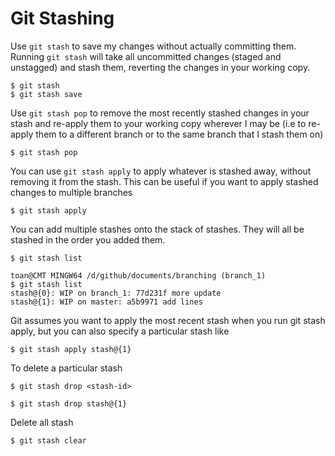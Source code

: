 # Git Stashing

Use `git stash` to save my changes without actually committing them.
Running `git stash` will take all uncommitted changes (staged and unstagged) and stash them, reverting the changes in your working copy.
````
$ git stash
$ git stash save
````

Use `git stash pop` to remove the most recently stashed changes in your stash and re-apply them to your working copy wherever I may be (i.e to re-apply them to a different branch or to the same branch that I stash them on)
````
$ git stash pop
````

You can use `git stash apply` to apply whatever is stashed away, without removing it from the stash. This can be useful if you want to apply stashed changes to multiple branches
````
$ git stash apply
````

You can add multiple stashes onto the stack of stashes. They will all be stashed in the order you added them.

````
$ git stash list
````

````
toan@CMT MINGW64 /d/github/documents/branching (branch_1)
$ git stash list
stash@{0}: WIP on branch_1: 77d231f more update
stash@{1}: WIP on master: a5b9971 add lines
````

Git assumes you want to apply the most recent stash when you run git stash apply, but you can also specify a particular stash like
````
$ git stash apply stash@{1}
````

To delete a particular stash
````
$ git stash drop <stash-id>
````

````
$ git stash drop stash@{1}
````

Delete all stash
````
$ git stash clear
````
